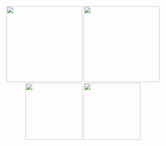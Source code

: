 <div align='center' justify='center'>
  <img src="https://github-readme-stats.vercel.app/api?username=matvey29s&theme=dracula&show_icons=true" height="200">
  <img src="https://github-readme-stats.vercel.app/api/top-langs/?username=matvey29s&layout=compact" height="200"> 
  <img src="https://github-readme-stats.vercel.app/api?username=matvey29s&theme=dracula&show_icons=true" height="150">
  <img src="https://github-readme-stats.vercel.app/api/top-langs/?username=matvey29s&layout=compact" height="150"> 
</div>
